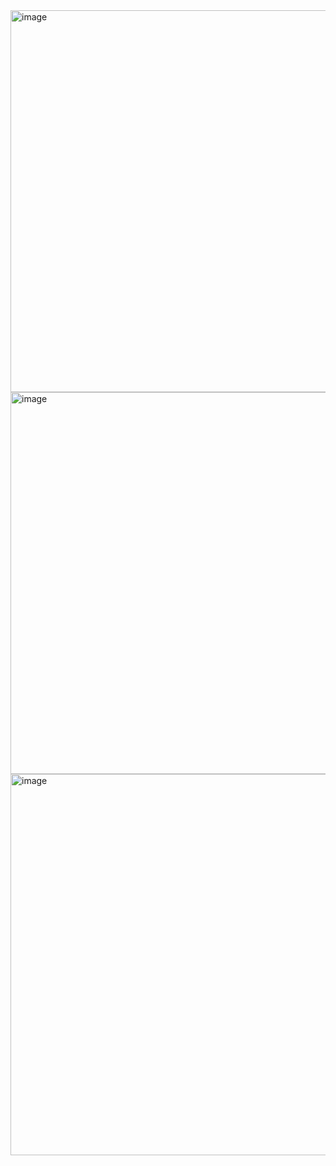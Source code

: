 <img width="611" alt="image" src="https://user-images.githubusercontent.com/82742016/210728526-0accd546-cf25-4291-b3fb-2c299718a6ee.png">

<img width="611" alt="image" src="https://user-images.githubusercontent.com/82742016/210728724-60918e1c-64ba-4bb2-b2f6-a1c7cf52b316.png">

<img width="610" alt="image" src="https://user-images.githubusercontent.com/82742016/210728771-423428b9-758b-402e-b582-24530e9e2808.png">

